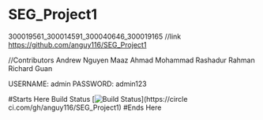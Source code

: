 # SEG_Project1
300019561_300014591_300040646_300019165
//link
https://github.com/anguy116/SEG_Project1


//Contributors
Andrew Nguyen
Maaz Ahmad
Mohammad Rashadur Rahman
Richard Guan

USERNAME: admin
PASSWORD: admin123


#Starts Here
Build Status
[![Build
Status](https://circleci.com/gh/anguy116/SEG_Project1.png?branch=master)](https://circle
ci.com/gh/anguy116/SEG_Project1)
#Ends Here
